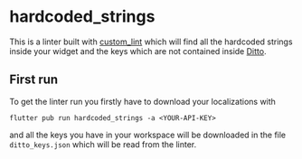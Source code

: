# hardcoded_strings

This is a linter built with [custom_lint](https://pub.dev/packages/custom_lint) which will find all the hardcoded strings inside your widget and the keys which are not contained inside [Ditto](https://dittowords.com).

## First run

To get the linter run you firstly have to download your localizations with

```shell
flutter pub run hardcoded_strings -a <YOUR-API-KEY>
```

and all the keys you have in your workspace will be downloaded in the file `ditto_keys.json` which will be read from the linter.
